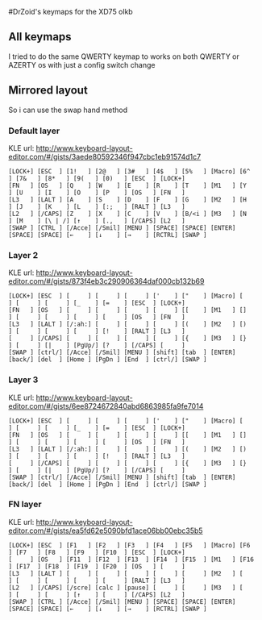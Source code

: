 #DrZoid's keymaps for the XD75 olkb


## All keymaps

I tried to do the same QWERTY keymap to works on both QWERTY or AZERTY os with just a config switch change

## Mirrored layout

So i can use the swap hand method

### Default layer

KLE url: http://www.keyboard-layout-editor.com/#/gists/3aede80592346f947cbc1eb91574d1c7

    [LOCK+] [ESC  ] [1!   ] [2@   ] [3#   ] [4$   ] [5%   ] [Macro] [6^   ] [7&   ] [8*   ] [9(   ] [0)   ] [ESC  ] [LOCK+]
    [FN   ] [OS   ] [Q    ] [W    ] [E    ] [R    ] [T    ] [M1   ] [Y    ] [U    ] [I    ] [O    ] [P    ] [OS   ] [FN   ]
    [L3   ] [LALT ] [A    ] [S    ] [D    ] [F    ] [G    ] [M2   ] [H    ] [J    ] [K    ] [L    ] [:;   ] [RALT ] [L3   ]
    [L2   ] [/CAPS] [Z    ] [X    ] [C    ] [V    ] [B/<i ] [M3   ] [N    ] [M    ] [\ | /] [↑    ] [.,   ] [/CAPS] [L2   ]
    [SWAP ] [CTRL ] [/Acce] [/Smil] [MENU ] [SPACE] [SPACE] [ENTER] [SPACE] [SPACE] [←    ] [↓    ] [→    ] [RCTRL] [SWAP ]

### Layer 2

KLE url: http://www.keyboard-layout-editor.com/#/gists/873f4eb3c290906364daf000cb132b69

    [LOCK+] [ESC  ] [     ] [     ] [     ] ['    ] ["    ] [Macro] [     ] [     ] [     ] [_    ] [=    ] [ESC  ] [LOCK+]
    [FN   ] [OS   ] [     ] [     ] [     ] [     ] [[    ] [M1   ] []    ] [     ] [     ] [     ] [     ] [OS   ] [FN   ]
    [L3   ] [LALT ] [/:ah:] [     ] [     ] [     ] [(    ] [M2   ] [)    ] [     ] [     ] [     ] [!    ] [RALT ] [L3   ]
    [     ] [/CAPS] [     ] [     ] [     ] [     ] [{    ] [M3   ] [}    ] [     ] [|    ] [PgUp/] [?    ] [/CAPS] [     ]
    [SWAP ] [ctrl/] [/Acce] [/Smil] [MENU ] [shift] [tab  ] [ENTER] [back/] [del  ] [Home ] [PgDn ] [End  ] [ctrl/] [SWAP ]


### Layer 3

KLE url: http://www.keyboard-layout-editor.com/#/gists/6ee8724672840abd6863985fa9fe7014

    [LOCK+] [ESC  ] [     ] [     ] [     ] ['    ] ["    ] [Macro] [     ] [     ] [     ] [_    ] [=    ] [ESC  ] [LOCK+]
    [FN   ] [OS   ] [     ] [     ] [     ] [     ] [[    ] [M1   ] []    ] [     ] [     ] [     ] [     ] [OS   ] [FN   ]
    [L3   ] [LALT ] [/:ah:] [     ] [     ] [     ] [(    ] [M2   ] [)    ] [     ] [     ] [     ] [!    ] [RALT ] [L3   ]
    [     ] [/CAPS] [     ] [     ] [     ] [     ] [{    ] [M3   ] [}    ] [     ] [|    ] [PgUp/] [?    ] [/CAPS] [     ]
    [SWAP ] [ctrl/] [/Acce] [/Smil] [MENU ] [shift] [tab  ] [ENTER] [back/] [del  ] [Home ] [PgDn ] [End  ] [ctrl/] [SWAP ]


### FN layer

KLE url: http://www.keyboard-layout-editor.com/#/gists/ea5fd62e5090bfd1ace06bb00ebc35b5

    [LOCK+] [ESC  ] [F1   ] [F2   ] [F3   ] [F4   ] [F5   ] [Macro] [F6   ] [F7   ] [F8   ] [F9   ] [F10  ] [ESC  ] [LOCK+]
    [     ] [OS   ] [F11  ] [F12  ] [F13  ] [F14  ] [F15  ] [M1   ] [F16  ] [F17  ] [F18  ] [F19  ] [F20  ] [OS   ] [     ]
    [L3   ] [LALT ] [     ] [     ] [     ] [     ] [     ] [M2   ] [     ] [     ] [     ] [     ] [     ] [RALT ] [L3   ]
    [L2   ] [/CAPS] [/scre] [calc ] [pause] [     ] [     ] [M3   ] [     ] [     ] [     ] [↑    ] [     ] [/CAPS] [L2   ]
    [SWAP ] [CTRL ] [/Acce] [/Smil] [MENU ] [SPACE] [SPACE] [ENTER] [SPACE] [SPACE] [←    ] [↓    ] [→    ] [RCTRL] [SWAP ]

